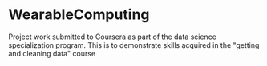 # WearableComputing
Project work submitted to Coursera as part of the data science specialization program. This is  to demonstrate skills acquired in the "getting and cleaning data" course
